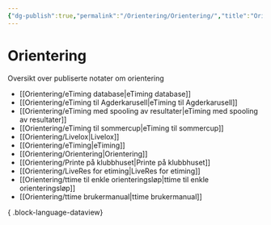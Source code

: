 ```yaml
---
{"dg-publish":true,"permalink":"/Orientering/Orientering/","title":"Orientering"}
---
```



# Orientering

Oversikt over publiserte notater om orientering
- [[Orientering/eTiming database\|eTiming database]]
- [[Orientering/eTiming til Agderkarusell\|eTiming til Agderkarusell]]
- [[Orientering/eTiming med spooling av resultater\|eTiming med spooling av resultater]]
- [[Orientering/eTiming til sommercup\|eTiming til sommercup]]
- [[Orientering/Livelox\|Livelox]]
- [[Orientering/eTiming\|eTiming]]
- [[Orientering/Orientering\|Orientering]]
- [[Orientering/Printe på klubbhuset\|Printe på klubbhuset]]
- [[Orientering/LiveRes for etiming\|LiveRes for etiming]]
- [[Orientering/ttime til enkle orienteringsløp\|ttime til enkle orienteringsløp]]
- [[Orientering/ttime brukermanual\|ttime brukermanual]]

{ .block-language-dataview}